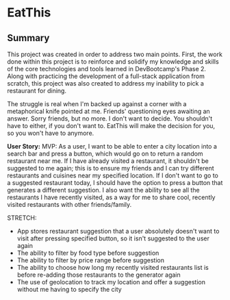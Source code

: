 # EatThis

## Summary
This project was created in order to address two main points. First, the work done within this project is to reinforce and solidify my knowledge and skills of the core technologies and tools learned in DevBootcamp's Phase 2. Along with practicing the development of a full-stack application from scratch, this project was also created to address my inability to pick a restaurant for dining.

The struggle is real when I'm backed up against a corner with a metaphorical knife pointed at me. Friends' questioning eyes awaiting an answer. Sorry friends, but no more. I don't want to decide. You shouldn't have to either, if you don't want to. EatThis will make the decision for you, so you won't have to anymore.

**User Story:**
MVP: As a user, I want to be able to enter a city location into a search bar and press a button, which would go on to return a random restaurant near me. If I have already visited a restaurant, it shouldn't be suggested to me again; this is to ensure my friends and I can try different restaurants and cuisines near my specified location. If I don't want to go to a suggested restaurant today, I should have the option to press a button that generates a different suggestion. I also want the ability to see all the restaurants I have recently visited, as a way for me to share cool, recently visited restaurants with other friends/family.

STRETCH:
- App stores restaurant suggestion that a user absolutely doesn't want to visit after pressing specified button, so it isn't suggested to the user again
- The ability to filter by food type before suggestion
- The ability to filter by price range before suggestion
- The ability to choose how long my recently visited restaurants list is before re-adding those restaurants to the generator again
- The use of geolocation to track my location and offer a suggestion without me having to specify the city
